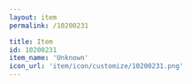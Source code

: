 ```yaml
---
layout: item
permalink: /10200231

title: Item
id: 10200231
item_name: 'Unknown'
icon_url: 'item/icon/customize/10200231.png'
---
```

